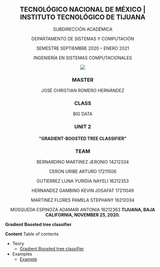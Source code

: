<div align="center">

## TECNOLÓGICO NACIONAL DE MÉXICO | INSTITUTO TECNOLÓGICO DE TIJUANA

SUBDIRECCIÓN ACADÉMICA
 
DEPARTAMENTO DE SISTEMAS Y COMPUTACIÓN
 
SEMESTRE SEPTIEMBRE 2020 – ENERO 2021

INGENIERÍA EN SISTEMAS COMPUTACIONALES

![](https://github.com/AdamariMosqueda/Gradient-boosted-tree-classifier/blob/master/images/logo.png=200x200)


### MASTER

JOSÉ CHRISTIAN ROMERO HERNÁNDEZ

### CLASS

BIG DATA 

### UNIT 2

#### "GRADIENT-BOOSTED TREE CLASSIFIER"


### TEAM

BERNARDINO MARTINEZ JERONIO 14212334

CERON URIBE ARTURO 17211506

GUTIERREZ LUNA YURIDIA NAYELI 16212353

HERNANDEZ GAMBINO KEVIN JOSAFAT 17211049

MARTINEZ FLORES PAMELA STEPHANY	16212034

MOSQUEDA ESPINOZA ADAMARI ANTONIA 16212363
**TIJUANA, BAJA CALIFORNIA, NOVEMBER 25, 2020.** 
</div>

**Gradient Boosted tree classifier**

**Content**
Table of contents
- Teory
  - [Gradient Boosted tree classifier](/theory/README.md)
- Examples
  - [Example](\examples\README.md)